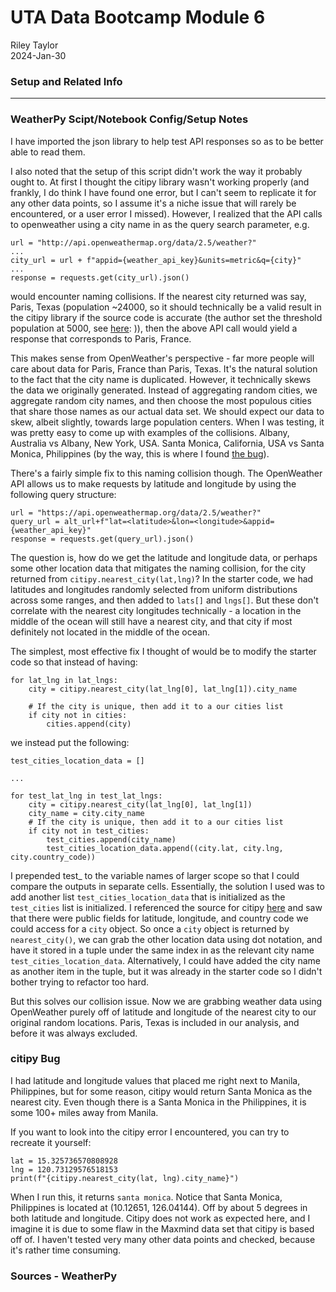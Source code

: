 UTA Data Bootcamp Module 6
==========================

Riley Taylor  
2024-Jan-30


### Setup and Related Info

--------------------------

### WeatherPy Scipt/Notebook Config/Setup Notes

I have imported the json library to help test API responses so as to be better able to read them. 


I also noted that the setup of this script didn't work the way it probably ought to. At first I thought the citipy library wasn't working properly (and frankly, I do think I have found one error, but I can't seem to replicate it for any other data points, so I assume it's a niche issue that will rarely be encountered, or a user error I missed). However, I realized that the API calls to openweather using a city name in as the query search parameter, e.g. 

```
url = "http://api.openweathermap.org/data/2.5/weather?"
...
city_url = url + f"appid={weather_api_key}&units=metric&q={city}"
...
response = requests.get(city_url).json()
```

would encounter naming collisions. If the nearest city returned was say, Paris, Texas (population ~24000, so it should technically be a valid result in the citipy library if the source code is accurate (the author set the threshold population at 5000, see [here](https://github.com/wingchen/citipy): )), then the above API call would yield a response that corresponds to Paris, France. 

This makes sense from OpenWeather's perspective - far more people will care about data for Paris, France than Paris, Texas. It's the natural solution to the fact that the city name is duplicated. However, it technically skews the data we originally generated. Instead of aggregating random cities, we aggregate random city names, and then choose the most populous cities that share those names as our actual data set. We should expect our data to skew, albeit slightly, towards large population centers. When I was testing, it was pretty easy to come up with examples of the collisions. Albany, Australia vs Albany, New York, USA. Santa Monica, California, USA vs Santa Monica, Philippines (by the way, this is where I found [the bug](#citipy-bug)).  

There's a fairly simple fix to this naming collision though. The OpenWeather API allows us to make requests by latitude and longitude by using the following query structure:

```
url = "https://api.openweathermap.org/data/2.5/weather?"
query_url = alt_url+f"lat=<latitude>&lon=<longitude>&appid={weather_api_key}"
response = requests.get(query_url).json()
```

The question is, how do we get the latitude and longitude data, or perhaps some other location data that mitigates the naming collision, for the city returned from `citipy.nearest_city(lat,lng)`? In the starter code, we had latitudes and longitudes randomly selected from uniform distributions across some ranges, and then added to `lats[]` and `lngs[]`. But these don't correlate with the nearest city longitudes technically - a location in the middle of the ocean will still have a nearest city, and that city if most definitely not located in the middle of the ocean. 

The simplest, most effective fix I thought of would be to modify the starter code so that instead of having:

```
for lat_lng in lat_lngs:
    city = citipy.nearest_city(lat_lng[0], lat_lng[1]).city_name
    
    # If the city is unique, then add it to a our cities list
    if city not in cities:
        cities.append(city)
```

we instead put the following:

```
test_cities_location_data = []

...

for test_lat_lng in test_lat_lngs:
    city = citipy.nearest_city(lat_lng[0], lat_lng[1])
    city_name = city.city_name
    # If the city is unique, then add it to a our cities list
    if city not in test_cities:
        test_cities.append(city_name)
        test_cities_location_data.append((city.lat, city.lng, city.country_code))
```

I prepended test_ to the variable names of larger scope so that I could compare the outputs in separate cells. Essentially, the solution I used was to add another list `test_cities_location_data` that is initialized as the `test_cities` list is initialized. I referenced the source for citipy [here](https://github.com/wingchen/citipy) and saw that there were public fields for latitude, longitude, and country code we could access for a `city` object. So once a `city` object is returned by `nearest_city()`, we can grab the other location data using dot notation, and have it stored in a tuple under the same index in as the relevant city name `test_cities_location_data`. Alternatively, I could have added the city name as another item in the tuple, but it was already in the starter code so I didn't bother trying to refactor too hard. 

But this solves our collision issue. Now we are grabbing weather data using OpenWeather purely off of latitude and longitude of the nearest city to our original random locations. Paris, Texas is included in our analysis, and before it was always excluded.


### citipy Bug

I had latitude and longitude values that placed me right next to Manila, Philippines, but for some reason, citipy would return Santa Monica as the nearest city. Even though there is a Santa Monica in the Philippines, it is some 100+ miles away from Manila.

If you want to look into the citipy error I encountered, you can try to recreate it yourself:

```
lat = 15.325736570808928
lng = 120.73129576518153
print(f"{citipy.nearest_city(lat, lng).city_name}")
```

When I run this, it returns `santa monica`. Notice that Santa Monica, Philippines is located at (10.12651, 126.04144). Off by about 5 degrees in both latitude and longitude. Citipy does not work as expected here, and I imagine it is due to some flaw in the  Maxmind data set that citipy is based off of. I haven't tested very many other data points and checked, because it's rather time consuming. 




### Sources - WeatherPy

